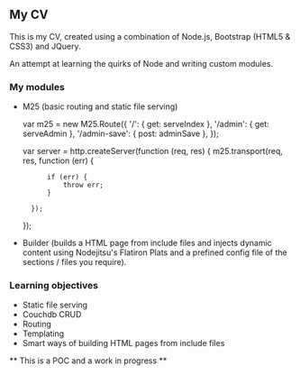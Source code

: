 ## My CV

This is my CV, created using a combination of Node.js, Bootstrap (HTML5 & CSS3) and JQuery.

An attempt at learning the quirks of Node and writing custom modules.

### My modules

- M25 (basic routing and static file serving)

    var m25 = new M25.Route({
        '/': {
            get: serveIndex
        },
        '/admin': {
            get: serveAdmin
        },
        '/admin-save': {
            post: adminSave
        },
    });

    var server = http.createServer(function (req, res) {
        m25.transport(req, res, function (err) {

            if (err) {
                throw err;
            }

        });

    });

- Builder (builds a HTML page from include files and injects dynamic content using Nodejitsu's Flatiron Plats and a prefined config file of the sections / files you require).

### Learning objectives

- Static file serving
- Couchdb CRUD
- Routing
- Templating
- Smart ways of building HTML pages from include files

** This is a POC and a work in progress **